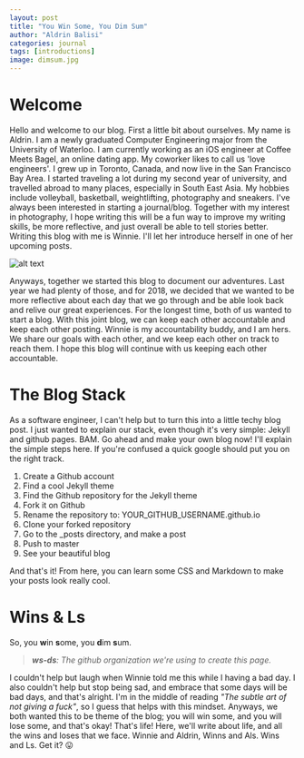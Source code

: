 ```yaml
---
layout: post
title: "You Win Some, You Dim Sum"
author: "Aldrin Balisi"
categories: journal
tags: [introductions]
image: dimsum.jpg
---
```


# Welcome

Hello and welcome to our blog. First a little bit about ourselves. My name is Aldrin. I am a newly graduated Computer Engineering major from the University of Waterloo. I am currently working as an iOS engineer at Coffee Meets Bagel, an online dating app. My coworker likes to call us 'love engineers'. I grew up in Toronto, Canada, and now live in the San Francisco Bay Area. I started traveling a lot during my second year of university, and travelled abroad to many places, especially in South East Asia. My hobbies include volleyball, basketball, weightlifting, photography and sneakers. I've always been interested in starting a journal/blog. Together with my interest in photography, I hope writing this will be a fun way to improve my writing skills, be more reflective, and just overall be able to tell stories better. Writing this blog with me is Winnie. I'll let her introduce herself in one of her upcoming posts.

![alt text](https://scontent-sjc3-1.xx.fbcdn.net/v/t1.0-9/12195849_10153506770871997_23626584823570223_n.jpg?oh=4e57208597b0d32a03b890ee602b8c2b&oe=5ADB545C "My name is Aldrin!")

Anyways, together we started this blog to document our adventures. Last year we had plenty of those, and for 2018, we decided that we wanted to be more reflective about each day that we go through and be able look back and relive our great experiences. For the longest time, both of us wanted to start a blog. With this joint blog, we can keep each other accountable and keep each other posting. Winnie is my accountability buddy, and I am hers. We share our goals with each other, and we keep each other on track to reach them. I hope this blog will continue with us keeping each other accountable.

# The Blog Stack

As a software engineer, I can't help but to turn this into a little techy blog post. I just wanted to explain our stack, even though it's very simple: Jekyll and github pages. BAM. Go ahead and make your own blog now! I'll explain the simple steps here. If you're confused a quick google should put you on the right track.

1. Create a Github account
2. Find a cool Jekyll theme
3. Find the Github repository for the Jekyll theme
4. Fork it on Github
5. Rename the repository to: YOUR_GITHUB_USERNAME.github.io
6. Clone your forked repository
7. Go to the \_posts directory, and make a post
8. Push to master
9. See your beautiful blog

And that's it! From here, you can learn some CSS and Markdown to make your posts look really cool.

# Wins & Ls

So, you **w**in **s**ome, you **d**im **s**um.

> _**ws-ds**: The github organization we're using to create this page._

I couldn't help but laugh when Winnie told me this while I having a bad day. I also couldn't help but stop being sad, and embrace that some days will be bad days, and that's alright. I'm in the middle of reading _"The subtle art of not giving a fuck"_, so I guess that helps with this mindset. Anyways, we both wanted this to be theme of the blog; you will win some, and you will lose some, and that's okay! That's life! Here, we'll write about life, and all the wins and loses that we face. Winnie and Aldrin, Winns and Als. Wins and Ls. Get it? 😛
